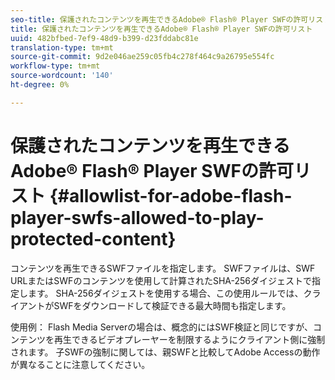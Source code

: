 ```yaml
---
seo-title: 保護されたコンテンツを再生できるAdobe® Flash® Player SWFの許可リスト
title: 保護されたコンテンツを再生できるAdobe® Flash® Player SWFの許可リスト
uuid: 482bfbed-7ef9-48d9-b399-d23fddabc81e
translation-type: tm+mt
source-git-commit: 9d2e046ae259c05fb4c278f464c9a26795e554fc
workflow-type: tm+mt
source-wordcount: '140'
ht-degree: 0%

---
```



# 保護されたコンテンツを再生できるAdobe® Flash® Player SWFの許可リスト {#allowlist-for-adobe-flash-player-swfs-allowed-to-play-protected-content}

コンテンツを再生できるSWFファイルを指定します。 SWFファイルは、SWF URLまたはSWFのコンテンツを使用して計算されたSHA-256ダイジェストで指定します。 SHA-256ダイジェストを使用する場合、この使用ルールでは、クライアントがSWFをダウンロードして検証できる最大時間も指定します。

使用例： Flash Media Serverの場合は、概念的にはSWF検証と同じですが、コンテンツを再生できるビデオプレーヤーを制限するようにクライアント側に強制されます。 子SWFの強制に関しては、親SWFと比較してAdobe Accessの動作が異なることに注意してください。
